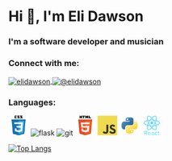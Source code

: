 <h1>Hi 👋, I'm Eli Dawson</h1>
<h3 >I'm a software developer and musician</h3> 

<h3>Connect with me:</h3>
<p>
  <a href="https://linkedin.com/in/elidawson">
    <img align="center" src="https://raw.githubusercontent.com/rahuldkjain/github-profile-readme-generator/master/src/images/icons/Social/linked-in-alt.svg" alt="elidawson" height="30" width="40" />
  </a>
  <a href="https://medium.com/@elidawson">
    <img align="center" src="https://raw.githubusercontent.com/rahuldkjain/github-profile-readme-generator/master/src/images/icons/Social/medium.svg" alt="@elidawson" height="30" width="40">
  </a>
</p>

<h3>Languages:</h3> 
<p>
<!-- CSS Icon -->
<img src="https://raw.githubusercontent.com/devicons/devicon/master/icons/css3/css3-original-wordmark.svg" alt="css3" width="40" height="40"/>
<!-- Flask Icon -->
<img src="https://www.vectorlogo.zone/logos/pocoo_flask/pocoo_flask-icon.svg" alt="flask" width="40" height="40"/> 
<!-- Git Icon-->
<img src="https://www.vectorlogo.zone/logos/git-scm/git-scm-icon.svg" alt="git" width="40" height="40"/> 
<!-- HTML Icon -->
<img src="https://raw.githubusercontent.com/devicons/devicon/master/icons/html5/html5-original-wordmark.svg" alt="html5" width="40" height="40"/>

<img src="https://raw.githubusercontent.com/devicons/devicon/master/icons/javascript/javascript-original.svg" alt="javascript" width="40" height="40"/> 
<img src="https://raw.githubusercontent.com/devicons/devicon/master/icons/python/python-original.svg" alt="python" width="40" height="40"/> 
<img src="https://raw.githubusercontent.com/devicons/devicon/master/icons/react/react-original-wordmark.svg" alt="react" width="40" height="40"/>
</p>

[![Top Langs](https://github-readme-stats.vercel.app/api/top-langs/?username=elidawson&layout=compact)](https://github.com/anuraghazra/github-readme-stats)

